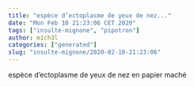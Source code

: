 ```yaml
---
title: "espèce d’ectoplasme de yeux de nez..."
date: "Mon Feb 10 21:23:06 CET 2020"
tags: ["insulte-mignone", "pipotron"]
author: m1ch3l
categories: ["generated"]
slug: "insulte-mignone/2020-02-10-21:23:06"
---
```


espèce d’ectoplasme de yeux de nez en papier maché
